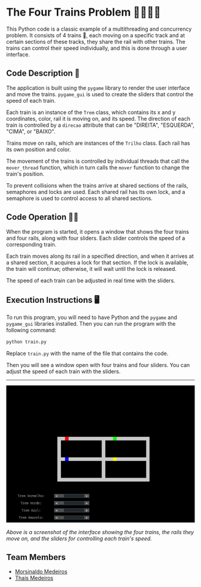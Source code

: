 # The Four Trains Problem 🚂🚂🚂🚂

This Python code is a classic example of a multithreading and concurrency problem. It consists of 4 trains 🚂, each moving on a specific track and at certain sections of these tracks, they share the rail with other trains. The trains can control their speed individually, and this is done through a user interface.

## Code Description 🧾

The application is built using the `pygame` library to render the user interface and move the trains. `pygame_gui` is used to create the sliders that control the speed of each train.

Each train is an instance of the `Trem` class, which contains its x and y coordinates, color, rail it is moving on, and its speed. The direction of each train is controlled by a `direcao` attribute that can be "DIREITA", "ESQUERDA", "CIMA", or "BAIXO".

Trains move on rails, which are instances of the `Trilho` class. Each rail has its own position and color.

The movement of the trains is controlled by individual threads that call the `mover_thread` function, which in turn calls the `mover` function to change the train's position.

To prevent collisions when the trains arrive at shared sections of the rails, semaphores and locks are used. Each shared rail has its own lock, and a semaphore is used to control access to all shared sections.

## Code Operation 🏃‍♀️

When the program is started, it opens a window that shows the four trains and four rails, along with four sliders. Each slider controls the speed of a corresponding train.

Each train moves along its rail in a specified direction, and when it arrives at a shared section, it acquires a lock for that section. If the lock is available, the train will continue; otherwise, it will wait until the lock is released.

The speed of each train can be adjusted in real time with the sliders.

## Execution Instructions 🖥️

To run this program, you will need to have Python and the `pygame` and `pygame_gui` libraries installed. Then you can run the program with the following command:

```bash
python train.py
```
Replace `train.py` with the name of the file that contains the code.

Then you will see a window open with four trains and four sliders. You can adjust the speed of each train with the sliders.

---

![Interface Screenshot](/img/train.png)

*Above is a screenshot of the interface showing the four trains, the rails they move on, and the sliders for controlling each train's speed.*

## Team Members 
- [Morsinaldo Medeiros](https://github.com/Morsinaldo)
- [Thaís Medeiros](https://github.com/thaisaraujo2000)